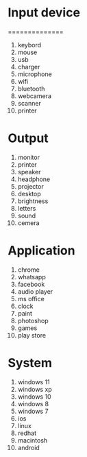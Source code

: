 # Input device
==============
1) keybord
2) mouse
3) usb
4) charger
5) microphone
6) wifi
7) bluetooth
8) webcamera
9) scanner
10) printer
# Output
1) monitor
2) printer
3) speaker
4) headphone
5) projector
6) desktop
7) brightness
8) letters
9) sound
10) cemera
# Application
1) chrome
2) whatsapp
3) facebook
4) audio player
5) ms office
6) clock
7) paint
8) photoshop
9) games
10) play store
# System
1) windows 11
2) windows xp
3) windows 10
4) windows 8
5) windows 7
6) ios
7) linux
8) redhat
9) macintosh
10) android





